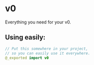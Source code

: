 # v0

Everything you need for your v0.

## Using easily:

```swift
// Put this somewhere in your project,
// so you can easily use it everywhere.
@_exported import v0
```
